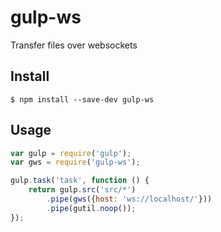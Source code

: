 # gulp-ws
Transfer files over websockets

## Install

```
$ npm install --save-dev gulp-ws
```


## Usage

```js
var gulp = require('gulp');
var gws = require('gulp-ws');

gulp.task('task', function () {
    return gulp.src('src/*')
        .pipe(gws({host: 'ws://localhost/'}))
        .pipe(gutil.noop());
});
```